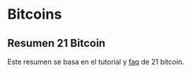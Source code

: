 # Bitcoins

## Resumen 21 Bitcoin

Este resumen se basa en el tutorial y [faq][faq21btc] de 21 bitcoin.

[faq21btc]:https://21.co/learn/faq/#what-is-the-21-bitcoin-chip  
[tuto21btc]:https://21.co/learn/introduction-to-bitcoin/#introduction-to-bitcoin

